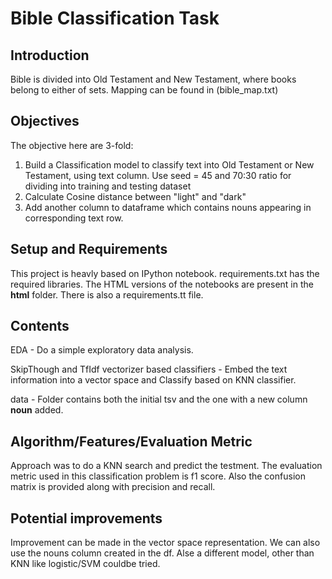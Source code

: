 # Bible Classification Task

## Introduction
Bible is divided into Old Testament and New Testament, where books belong to either of sets. Mapping can be found in (bible_map.txt)

## Objectives 
The objective here are 3-fold:
1) Build a Classification model to classify text into Old Testament or New Testament, using text column. Use seed = 45 and 70:30 ratio for dividing into training and testing dataset
2) Calculate Cosine distance between "light" and "dark"
3) Add another column to dataframe which contains nouns appearing in corresponding text row.
 

## Setup and Requirements
This project is heavly based on IPython notebook. requirements.txt has the required libraries. The HTML versions of the notebooks are present in the **html** folder. There is also a requirements.tt file.

## Contents
EDA - Do a simple exploratory data analysis.

SkipThough and TfIdf vectorizer based classifiers - Embed the text information into a vector space and Classify based on KNN classifier.

data - Folder contains both the initial tsv and the one with a new column **noun** added. 

## Algorithm/Features/Evaluation Metric
Approach was to do a KNN search and predict the testment. The evaluation metric used in this classification problem is f1 score. Also the confusion matrix is provided along with precision and recall.

## Potential improvements
Improvement can be made in the vector space representation. We can also use the nouns column created in the df. Alse a different model, other than KNN like logistic/SVM couldbe tried.
